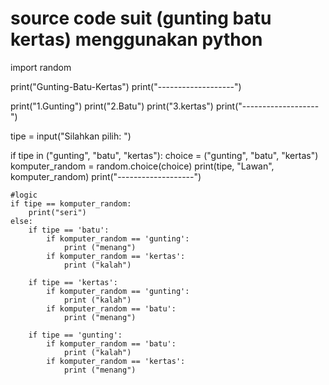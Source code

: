 # source code suit (gunting batu kertas) menggunakan python


import random

print("Gunting-Batu-Kertas")
print("-------------------")

print("1.Gunting")
print("2.Batu")
print("3.kertas")
print("-------------------")

tipe = input("Silahkan pilih: ")

if tipe in ("gunting", "batu", "kertas"):
    choice = ("gunting", "batu", "kertas")
    komputer_random = random.choice(choice)
    print(tipe, "Lawan", komputer_random)
    print("-------------------")
    
    #logic
    if tipe == komputer_random:
        print("seri")
    else:
        if tipe == 'batu':
            if komputer_random == 'gunting':
                print ("menang")
            if komputer_random == 'kertas':
                print ("kalah")
                
        if tipe == 'kertas':
            if komputer_random == 'gunting':
                print ("kalah")
            if komputer_random == 'batu':
                print ("menang")
                
        if tipe == 'gunting':
            if komputer_random == 'batu':
                print ("kalah")
            if komputer_random == 'kertas':
                print ("menang")
    
    
